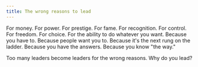 ```yaml
---
title: The wrong reasons to lead
---
```


For money. For power. For prestige. For fame. For recognition. For control. For freedom. For choice. For the ability to do whatever you want. Because you have to. Because people want you to. Because it's the next rung on the ladder. Because you have the answers. Because you know "the way."

Too many leaders become leaders for the wrong reasons. Why do you lead?
